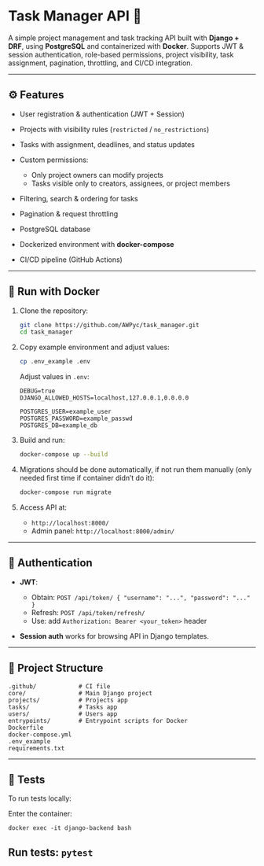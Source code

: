 # Task Manager API 🚀

A simple project management and task tracking API built with **Django + DRF**, using **PostgreSQL** and containerized with **Docker**.
Supports JWT & session authentication, role-based permissions, project visibility, task assignment, pagination, throttling, and CI/CD integration.

---

## ⚙️ Features

* User registration & authentication (JWT + Session)
* Projects with visibility rules (`restricted` / `no_restrictions`)
* Tasks with assignment, deadlines, and status updates
* Custom permissions:

  * Only project owners can modify projects
  * Tasks visible only to creators, assignees, or project members
* Filtering, search & ordering for tasks
* Pagination & request throttling
* PostgreSQL database
* Dockerized environment with **docker-compose**
* CI/CD pipeline (GitHub Actions)

---

## 🐳 Run with Docker

1. Clone the repository:

   ```bash
   git clone https://github.com/AWPyc/task_manager.git
   cd task_manager
   ```

2. Copy example environment and adjust values:

   ```bash
   cp .env_example .env
   ```

   Adjust values in `.env`:

   ```
   DEBUG=true
   DJANGO_ALLOWED_HOSTS=localhost,127.0.0.1,0.0.0.0

   POSTGRES_USER=example_user
   POSTGRES_PASSWORD=example_passwd
   POSTGRES_DB=example_db
   ```

3. Build and run:

   ```bash
   docker-compose up --build
   ```

4. Migrations should be done automatically, if not run them manually (only needed first time if container didn’t do it):

   ```bash
   docker-compose run migrate
   ```

5. Access API at:

   * `http://localhost:8000/`
   * Admin panel: `http://localhost:8000/admin/`

---

## 🔑 Authentication

* **JWT**:

  * Obtain: `POST /api/token/ { "username": "...", "password": "..." }`
  * Refresh: `POST /api/token/refresh/`
  * Use: add `Authorization: Bearer <your_token>` header

* **Session auth** works for browsing API in Django templates.

---

## 📂 Project Structure

```
.github/            # CI file
core/               # Main Django project
projects/           # Projects app
tasks/              # Tasks app
users/              # Users app
entrypoints/        # Entrypoint scripts for Docker
Dockerfile
docker-compose.yml
.env_example
requirements.txt
```

---

## 🧪 Tests

To run tests locally:

Enter the container:

`docker exec -it django-backend bash`

Run tests:
`pytest`
---
